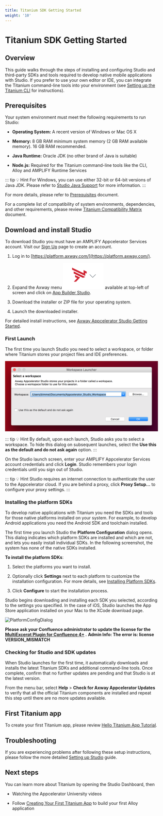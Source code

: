 ```yaml
---
title: Titanium SDK Getting Started
weight: '10'
---
```


# Titanium SDK Getting Started

## Overview

This guide walks through the steps of installing and configuring Studio and third-party SDKs and tools required to develop native mobile applications with Studio. If you prefer to use your own editor or IDE, you can integrate the Titanium command-line tools into your environment (see [Setting up the Titanium CLI](/guide/Titanium_SDK/Titanium_SDK_Guide/Titanium_Command-Line_Interface_Reference/) for instructions).

## Prerequisites

Your system environment must meet the following requirements to run Studio:

* **Operating System:** A recent version of Windows or Mac OS X

* **Memory:** 8 GB RAM minimum system memory (2 GB RAM available memory). 16 GB RAM recommended.

* **Java Runtime:** Oracle JDK (no other brand of Java is suitable)

* **Node.js:** Required for the Titanium command-line tools like the CLI, Alloy and AMPLIFY Runtime Services

::: tip 💡 Hint
For Windows, you can use either 32-bit or 64-bit versions of Java JDK. Please refer to [Studio Java Support](/guide/Titanium_SDK/Titanium_SDK_Getting_Started/Installation_and_Configuration/Titanium_Compatibility_Matrix/Studio_Java_Support/) for more information.
:::

For more details, please refer to [Prerequisites](/guide/Titanium_SDK/Titanium_SDK_Getting_Started/Prerequisites/) document.

For a complete list of compatibility of system environments, dependencies, and other requirements, please review [Titanium Compatibility Matrix](/guide/Titanium_SDK/Titanium_SDK_Getting_Started/Installation_and_Configuration/Titanium_Compatibility_Matrix/) document.

## Download and install Studio

To download Studio you must have an AMPLIFY Appcelerator Services account. Visit our [Sign Up](http://www.appcelerator.com/signup/) page to create an account.

1. Log in to [https://platform.axway.com/](https://platform.axway.com/).

2. Expand the Axway menu ![Screen_Shot_2017-12-19_at_11.06.56_AM](./Screen_Shot_2017-12-19_at_11.06.56_AM.png) available at top-left of screen and click on [App Builder Studio](https://platform.axway.com/#/product/studio).

3. Download the installer or ZIP file for your operating system.

4. Launch the downloaded installer.

For detailed install instructions, see [Axway Appcelerator Studio Getting Started](/guide/Axway_Appcelerator_Studio/Axway_Appcelerator_Studio_Getting_Started/).

### First Launch

The first time you launch Studio you need to select a workspace, or folder where Titanium stores your project files and IDE preferences.

![workspace](./workspace.png)

::: tip 💡 Hint
By default, upon each launch, Studio asks you to select a workspace. To hide this dialog on subsequent launches, select the **Use this as the default and do not ask again** option.
:::

On the Studio launch screen, enter your AMPLIFY Appcelerator Services account credentials and click **Login**. Studio remembers your login credentials until you sign out of Studio.

::: tip 💡 Hint
Studio requires an internet connection to authenticate the user to the Appcelerator cloud. If you are behind a proxy, click **Proxy Setup...** to configure your proxy settings.
:::

### Installing the platform SDKs

To develop native applications with Titanium you need the SDKs and tools for those native platforms installed on your system. For example, to develop Android applications you need the Android SDK and toolchain installed.

The first time you launch Studio the **Platform Configuration** dialog opens. This dialog indicates which platform SDKs are installed and which are not, and lets you easily install individual SDKs. In the following screenshot, the system has none of the native SDKs installed.

**To install the platform SDKs**:

1. Select the platforms you want to install.

2. Optionally click **Settings** next to each platform to customize the installation configuration. For more details, see [Installing Platform SDKs](/guide/Titanium_SDK/Titanium_SDK_Getting_Started/Installation_and_Configuration/Installing_Platform_SDKs/).

3. Click **Configure** to start the installation process.

Studio begins downloading and installing each SDK you selected, according to the settings you specified. In the case of iOS, Studio launches the App Store application installed on your Mac to the XCode download page.

![PlatformConfigDialog](/images/guide/download/attachments/37540095/PlatformConfigDialog.png)

**Please ask your Confluence administrator to update the license for the [MultiExcerpt Plugin for Confluence 4+](https://plugins.atlassian.com/plugins/biz.artemissoftware.confluence.multiexcerpt.MultiExcerptMacro) .**
**Admin Info: The error is: license VERSION\_MISMATCH**

### Checking for Studio and SDK updates

When Studio launches for the first time, it automatically downloads and installs the latest Titanium SDKs and additional command-line tools. Once complete, confirm that no further updates are pending and that Studio is at the latest version.

From the menu bar, select **Help** \> **Check for Axway Appcelerator Updates** to verify that all the official Titanium components are installed and repeat this step until there are no more updates available.

## First Titanium app

To create your first Titanium app, please review [Hello Titanium App Tutorial](/guide/Titanium_SDK/Titanium_SDK_Getting_Started/Hello_Titanium_App_Tutorial.html).

## Troubleshooting

If you are experiencing problems after following these setup instructions, please follow the more detailed [Setting up Studio](/guide/Titanium_SDK/Titanium_SDK_Getting_Started/Installation_and_Configuration/Setting_up_Studio/) guide.

## Next steps

You can learn more about Titanium by opening the Studio Dashboard, then

* Watching the Appcelerator University videos

* Follow [Creating Your First Titanium App](/guide/Titanium_SDK/Titanium_SDK_Getting_Started/Creating_Your_First_Titanium_App/) to build your first Alloy application
